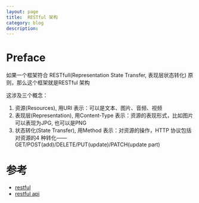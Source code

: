 ```yaml
---
layout: page
title:	RESTful 架构
category: blog
description: 
---
```

# Preface
如果一个框架符合 RESTfull(Representation State Transfer, 表现层状态转化) 原则，那么这个框架就是RESTful 架构

这涉及三个概念：

1. 资源(Resources), 用URI 表示：可以是文本、图片、音频、视频
2. 表现层(Representation), 用Content-Type 表示：资源的表现形式，比如图片可以表现为JPG, 也可以是PNG
3. 状态转化(State Transfer), 用Method 表示：对资源的操作，HTTP 协议包括对资源的4 种转化—— GET/POST(add)/DELETE/PUT(update)/PATCH(update part)


# 参考
- [restful]
- [restful api]

[restful]: http://www.ruanyifeng.com/blog/2011/09/restful.html
[restful api]: http://www.ruanyifeng.com/blog/2014/05/restful_api.html
